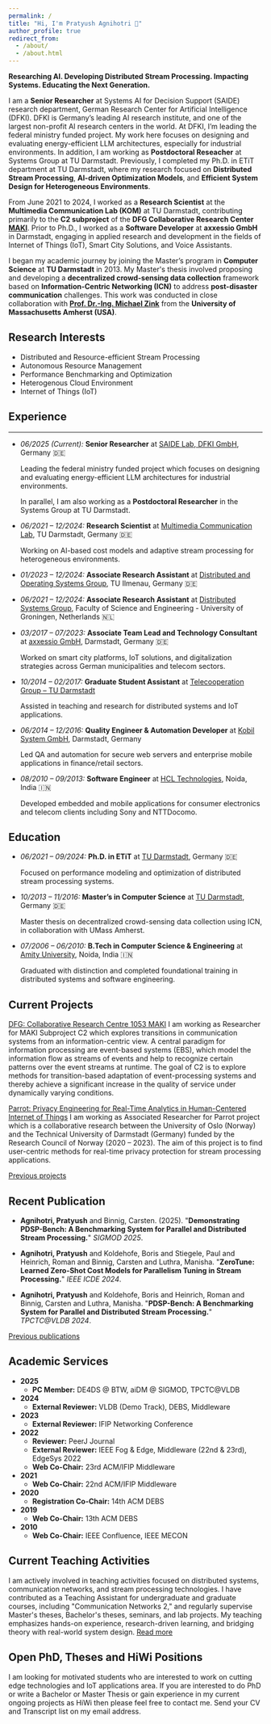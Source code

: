 ```yaml
---
permalink: /
title: "Hi, I'm Pratyush Agnihotri 🙏"
author_profile: true
redirect_from: 
  - /about/
  - /about.html
---
```


**Researching AI. Developing Distributed Stream Processing. Impacting Systems. Educating the Next Generation.**

I am a **Senior Researcher** at Systems AI for Decision Support (SAIDE) research department, 
German Research Center for Artificial Intelligence (DFKI). DFKI is Germany’s leading AI research institute, and one of the largest non-profit AI research centers in the world. At DFKI, I’m leading the federal ministry funded project. My work here focuses on designing and evaluating energy-efficient LLM architectures, especially for industrial environments. 
In addition, I am working as **Postdoctoral Reseacher** at Systems Group at TU Darmstadt.
Previously, I completed my Ph.D. in ETiT department at TU Darmstadt, where my research focused on **Distributed Stream Processing**, **AI-driven Optimization Models**, and **Efficient System Design for Heterogeneous Environments**.

From June 2021 to 2024, I worked as a **Research Scientist** at the **Multimedia Communication Lab (KOM)** at TU Darmstadt, contributing primarily to the **C2 subproject** of the **DFG Collaborative Research Center [MAKI](https://www.maki.tu-darmstadt.de/forschung_maki/index.en.jsp)**. Prior to Ph.D., I worked as a **Software Developer** at **axxessio GmbH** in Darmstadt, engaging in applied research and development in the fields of Internet of Things (IoT), Smart City Solutions, and Voice Assistants.

I began my academic journey by joining the Master’s program in **Computer Science** at **TU Darmstadt** in 2013. My Master's thesis involved proposing and developing a **decentralized crowd-sensing data collection** framework based on **Information-Centric Networking (ICN)** to address **post-disaster communication** challenges. This work was conducted in close collaboration with <a href="https://www.mikezink.net/">**Prof. Dr.-Ing. Michael Zink**</a> from the **University of Massachusetts Amherst (USA)**.

Research Interests
------
* Distributed and Resource-efficient Stream Processing
* Autonomous Resource Management
* Performance Benchmarking and Optimization
* Heterogenous Cloud Environment
* Internet of Things (IoT)


Experience
------

<section class="project-wrapper single-col-max-width py-5 px-4 mx-auto">
  <div class="section-row">
    <!--<h3 class="section-title">Experience</h3>-->
    <hr>
    <ul>
      <li>
        <p><em>06/2025 (Current):</em> <strong>Senior Researcher</strong> at <a href="https://www.dfki.de/web/forschung/forschungsbereiche/systemische-ki-fuer-entscheidungsunterstuetzung">SAIDE Lab, DFKI GmbH</a>, Germany 🇩🇪 </p>
        <p>Leading the federal ministry funded project which focuses on designing and evaluating energy-efficient LLM architectures for industrial environments. </p>
        <p>In parallel, I am also working as a <b>Postdoctoral Researcher</b> in the Systems Group at TU Darmstadt.</p>
      </li>
      <li>
        <p><em>06/2021 – 12/2024:</em> <strong>Research Scientist</strong> at <a href="https://www.kom.tu-darmstadt.de/">Multimedia Communication Lab</a>, TU Darmstadt, Germany 🇩🇪 </p>
        <p>Working on AI-based cost models and adaptive stream processing for heterogeneous environments.</p>
      </li>
      <li>
        <p><em>01/2023 – 12/2024:</em> <strong>Associate Research Assistant</strong> at <a href="https://www.tu-ilmenau.de/universitaet/fakultaeten/fakultaet-informatik-und-automatisierung/profil/institute-und-fachgebiete/institut-fuer-praktische-informatik/fachgebiet-verteilte-systeme-und-betriebssysteme">Distributed and Operating Systems Group</a>, TU Ilmenau, Germany 🇩🇪 </p>
      </li>
      <li>
        <p><em>06/2021 – 12/2024:</em> <strong>Associate Research Assistant</strong> at <a href="https://www.cs.rug.nl/ds/">Distributed Systems Group</a>, Faculty of Science and Engineering - University of Groningen, Netherlands 🇳🇱 </p>
      </li>
      <li>
        <p><em>03/2017 – 07/2023:</em> <strong>Associate Team Lead and Technology Consultant</strong> at <a href="https://www.axxessio.com/">axxessio GmbH</a>, Darmstadt, Germany 🇩🇪 </p>
        <p>Worked on smart city platforms, IoT solutions, and digitalization strategies across German municipalities and telecom sectors.</p>
      </li>
      <li>
        <p><em>10/2014 – 02/2017:</em> <strong>Graduate Student Assistant</strong> at <a href="https://www.informatik.tu-darmstadt.de/telekooperation/">Telecooperation Group – TU Darmstadt</a></p>
        <p>Assisted in teaching and research for distributed systems and IoT applications.</p>
      </li>
      <li>
        <p><em>06/2014 – 12/2016:</em> <strong>Quality Engineer & Automation Developer</strong> at <a href="https://www.kobil.com/">Kobil System GmbH</a>, Darmstadt, Germany</p>
        <p>Led QA and automation for secure web servers and enterprise mobile applications in finance/retail sectors.</p>
      </li>
      <li>
        <p><em>08/2010 – 09/2013:</em> <strong>Software Engineer</strong> at <a href="https://www.hcltech.com/">HCL Technologies</a>, Noida, India 🇮🇳</p>
        <p>Developed embedded and mobile applications for consumer electronics and telecom clients including Sony and NTTDocomo.</p>
      </li>
    </ul>
    </div>
</section>

Education
------

<section class="project-wrapper single-col-max-width py-5 px-4 mx-auto">
  <div class="section-row">
    <ul>
      <li>
        <p><em>06/2021 – 09/2024:</em> <strong>Ph.D. in ETiT</strong> at <a href="https://www.tu-darmstadt.de/">TU Darmstadt</a>, Germany 🇩🇪 </p>
        <p>Focused on performance modeling and optimization of distributed stream processing systems.</p>
      </li>
      <li>
        <p><em>10/2013 – 11/2016:</em> <strong>Master’s in Computer Science</strong> at <a href="https://www.tu-darmstadt.de/">TU Darmstadt</a>, Germany 🇩🇪</p>
        <p>Master thesis on decentralized crowd-sensing data collection using ICN, in collaboration with UMass Amherst.</p>
      </li>
      <li>
        <p><em>07/2006 – 06/2010:</em> <strong>B.Tech in Computer Science & Engineering</strong> at <a href="https://www.amity.edu/">Amity University</a>, Noida, India 🇮🇳 </p>
        <p>Graduated with distinction and completed foundational training in distributed systems and software engineering.</p>
      </li>
    </ul>
  </div>
</section>


Current Projects
-----
[DFG: Collaborative Research Centre 1053 MAKI](https://www.maki.tu-darmstadt.de/forschung_maki/index.en.jsp) I am working as Researcher for MAKI Subproject C2 which explores transitions in communication systems from an information-centric view. A central paradigm for
information processing are event-based systems (EBS), which model the information flow as streams of events and help to recognize certain patterns over the event streams at runtime. The goal of C2 is to explore methods for transition-based adaptation of event-processing systems and thereby
achieve a significant increase in the quality of service under dynamically varying conditions.

[Parrot: Privacy Engineering for Real-Time Analytics in Human-Centered Internet of Things](https://www.mn.uio.no/ifi/english/research/projects/parrot/) I am working as Associated Researcher for Parrot project which is a collaborative research between the University of Oslo (Norway) and the Technical University of Darmstadt (Germany) funded by the Research Council of Norway (2020 – 2023). The aim of this project is to find user-centric methods for real-time privacy protection for stream processing applications.

[Previous projects](https://pratyushagnihotri.github.io/projects/)


Recent Publication
-----

* <b>Agnihotri, Pratyush</b> and Binnig, Carsten. (2025). &quot;**Demonstrating PDSP-Bench: A Benchmarking System for Parallel and Distributed Stream Processing.**&quot; <i>SIGMOD 2025</i>.

* <b>Agnihotri, Pratyush</b> and Koldehofe, Boris and Stiegele, Paul and Heinrich, Roman and Binnig, Carsten and Luthra, Manisha. &quot;**ZeroTune: Learned Zero-Shot Cost Models for Parallelism Tuning in Stream Processing.**&quot; <i>IEEE ICDE 2024</i>.

* <b>Agnihotri, Pratyush</b> and Koldehofe, Boris and Heinrich, Roman and Binnig, Carsten and Luthra, Manisha. &quot;**PDSP-Bench: A Benchmarking System for Parallel and Distributed Stream Processing.**&quot; <i>TPCTC@VLDB 2024</i>.

[Previous publications](https://pratyushagnihotri.github.io/publications/)

Academic Services
------

<ul>
  <li><strong>2025</strong>
    <ul>
      <li><strong>PC Member:</strong> DE4DS @ BTW, aiDM @ SIGMOD, TPCTC@VLDB</li>
    </ul>
  </li>
  <li><strong>2024</strong>
    <ul>
      <li><strong>External Reviewer:</strong> VLDB (Demo Track), DEBS, Middleware</li>
    </ul>
  </li>
  <li><strong>2023</strong>
    <ul>
      <li><strong>External Reviewer:</strong> IFIP Networking Conference</li>
    </ul>
  </li>
  <li><strong>2022</strong>
    <ul>
      <li><strong>Reviewer:</strong> PeerJ Journal</li>
      <li><strong>External Reviewer:</strong> IEEE Fog & Edge, Middleware (22nd & 23rd), EdgeSys 2022</li>
      <li><strong>Web Co-Chair:</strong> 23rd ACM/IFIP Middleware</li>
    </ul>
  </li>
  <li><strong>2021</strong>
    <ul>
      <li><strong>Web Co-Chair:</strong> 22nd ACM/IFIP Middleware</li>
    </ul>
  </li>
  <li><strong>2020</strong>
    <ul>
      <li><strong>Registration Co-Chair:</strong> 14th ACM DEBS</li>
    </ul>
  </li>
  <li><strong>2019</strong>
    <ul>
      <li><strong>Web Co-Chair:</strong> 13th ACM DEBS</li>
    </ul>
  </li>
  <li><strong>2010</strong>
    <ul>
      <li><strong>Web Co-Chair:</strong> IEEE Confluence, IEEE MECON</li>
    </ul>
  </li>
</ul>



Current Teaching Activities
-----

I am actively involved in teaching activities focused on distributed systems, communication networks, and stream processing technologies. I have contributed as a Teaching Assistant for undergraduate and graduate courses, including "Communication Networks 2," and regularly supervise Master's theses, Bachelor's theses, seminars, and lab projects. My teaching emphasizes hands-on experience, research-driven learning, and bridging theory with real-world system design. [Read more](https://pratyushagnihotri.github.io/teaching/)


Open PhD, Theses and HiWi Positions
-----
I am looking for motivated students who are interested to work on cutting edge technologies and IoT applications area. If you are interested to do PhD or write a Bachelor or Master Thesis or gain experience in my current ongoing projects as HiWi then please feel free to contact me. Send your CV and Transcript list on my email address. 